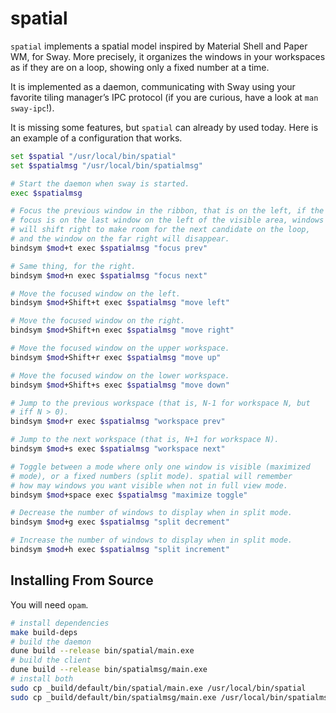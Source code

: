 # spatial

`spatial` implements a spatial model inspired by Material Shell and
Paper WM, for Sway. More precisely, it organizes the windows in your
workspaces as if they are on a loop, showing only a fixed number at
a time.

It is implemented as a daemon, communicating with Sway using your
favorite tiling manager’s IPC protocol (if you are curious, have a
look at `man sway-ipc`!).

It is missing some features, but `spatial` can already by used
today. Here is an example of a configuration that works.

```bash
set $spatial "/usr/local/bin/spatial"
set $spatialmsg "/usr/local/bin/spatialmsg"

# Start the daemon when sway is started.
exec $spatialmsg

# Focus the previous window in the ribbon, that is on the left, if the
# focus is on the last window on the left of the visible area, windows
# will shift right to make room for the next candidate on the loop,
# and the window on the far right will disappear.
bindsym $mod+t exec $spatialmsg "focus prev"

# Same thing, for the right.
bindsym $mod+n exec $spatialmsg "focus next"

# Move the focused window on the left.
bindsym $mod+Shift+t exec $spatialmsg "move left"

# Move the focused window on the right.
bindsym $mod+Shift+n exec $spatialmsg "move right"

# Move the focused window on the upper workspace.
bindsym $mod+Shift+r exec $spatialmsg "move up"

# Move the focused window on the lower workspace.
bindsym $mod+Shift+s exec $spatialmsg "move down"

# Jump to the previous workspace (that is, N-1 for workspace N, but
# iff N > 0).
bindsym $mod+r exec $spatialmsg "workspace prev"

# Jump to the next workspace (that is, N+1 for workspace N).
bindsym $mod+s exec $spatialmsg "workspace next"

# Toggle between a mode where only one window is visible (maximized
# mode), or a fixed numbers (split mode). spatial will remember
# how may windows you want visible when not in full view mode.
bindsym $mod+space exec $spatialmsg "maximize toggle"

# Decrease the number of windows to display when in split mode.
bindsym $mod+g exec $spatialmsg "split decrement"

# Increase the number of windows to display when in split mode.
bindsym $mod+h exec $spatialmsg "split increment"
```
## Installing From Source

You will need `opam`.

```bash
# install dependencies
make build-deps
# build the daemon
dune build --release bin/spatial/main.exe
# build the client
dune build --release bin/spatialmsg/main.exe
# install both
sudo cp _build/default/bin/spatial/main.exe /usr/local/bin/spatial
sudo cp _build/default/bin/spatialmsg/main.exe /usr/local/bin/spatialmsg
```
